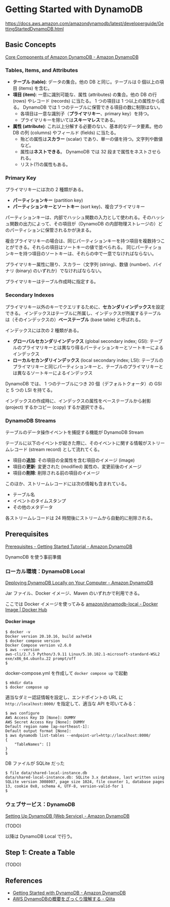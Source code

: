 # Getting Started with DynamoDB

https://docs.aws.amazon.com/amazondynamodb/latest/developerguide/GettingStartedDynamoDB.html

## Basic Concepts

[Core Components of Amazon DynamoDB \- Amazon DynamoDB](https://docs.aws.amazon.com/amazondynamodb/latest/developerguide/HowItWorks.CoreComponents.html)

### Tables, Items, and Attributes

- **テーブル (table)**: データの集合。他の DB と同じ。テーブルは 0 個以上の項目 (items) を含む。
- **項目 (item)**: 一意に識別可能な、属性 (attributes) の集合。他の DB の行 (rows) やレコード (records) に当たる。 1 つの項目は 1 つ以上の属性から成る。 DynamoDB では 1 つのテーブルに保管できる項目の数に制限はない。
    - 各項目は一意な識別子（**プライマリキー**、primary key）を持つ。
    - プライマリキーを除いては**スキーマレス**である。
- **属性 (attribute)**: これ以上分解する必要のない、基本的なデータ要素。他の DB の列 (columns) やフィールド (fields) に当たる。
    - 殆どの属性は**スカラー** (scalar) であり、単一の値を持つ。文字列や数値など。
    - 属性は**ネストできる**。 DynamoDB では 32 段まで属性をネストさせられる。
    - リスト(?)の属性もある。

### Primary Key

プライマリキーには次の 2 種類がある。

- **パーティションキー** (partition key)
- **パーティションキーとソートキー** (sort key)、複合プライマリキー

パーティションキーは、内部でハッシュ関数の入力として使われる。そのハッシュ関数の出力によって、その項目が（DynamoDB の内部物理ストレージの）どのパーティションに保管されるかが決まる。

複合プライマリキーの場合は、同じパーティションキーを持つ項目を複数持つことができる。それらの項目はソートキーの値で並べられる。
同じパーティションキーを持つ項目のソートキーは、それらの中で一意でなければならない。

プライマリキー属性に限り、スカラー（文字列 (string)、数値 (number)、バイナリ (binary) のいずれか）でなければならない。

プライマリキーはテーブル作成時に指定する。

### Secondary Indexes

プライマリキー以外のキーでクエリするために、**セカンダリインデックス**を設定できる。
インデックスはテーブルに所属し、インデックスが所属するテーブルは（そのインデックスの）**ベーステーブル** (base table) と呼ばれる。

インデックスには次の 2 種類がある。

- **グローバルセカンダリインデックス** (global secondary index; GSI): テーブルのプライマリキーとは異なり得るパーティションキーとソートキーによるインデックス
- **ローカルセカンダリインデックス** (local secondary index; LSI): テーブルのプライマリキーと同じパーティションキーと、テーブルのプライマリキーとは異なるソートキーによるインデックス

DynamoDB では、 1 つのテーブルにつき 20 個（デフォルトクォータ）の GSI と 5 つの LSI を持てる。

インデックスの作成時に、インデックスの属性をベーステーブルから射影 (project) するかコピー (copy) するか選択できる。

### DynamoDB Streams

テーブルのデータ操作イベントを捕捉する機能が DynamoDB Stream

テーブルに以下のイベントが起きた際に、そのイベントに関する情報がストリームレコード (stream record) として流れてくる。

- 項目の**追加**: その項目の全属性を含む項目のイメージ (image)
- 項目の**更新**: 変更された (modified) 属性の、変更前後のイメージ
- 項目の**削除**: 削除される前の項目のイメージ

このほか、ストリームレコードには次の情報も含まれている。

- テーブル名
- イベントのタイムスタンプ
- その他のメタデータ

各ストリームレコードは 24 時間後にストリームから自動的に削除される。

## Prerequisites

[Prerequisites \- Getting Started Tutorial \- Amazon DynamoDB](https://docs.aws.amazon.com/amazondynamodb/latest/developerguide/GettingStarted.SettingUp.DynamoWebService.html)

DynamoDB を使う事前準備

### ローカル環境：DynamoDB Local

[Deploying DynamoDB Locally on Your Computer \- Amazon DynamoDB](https://docs.aws.amazon.com/amazondynamodb/latest/developerguide/DynamoDBLocal.DownloadingAndRunning.html#docker)

Jar ファイル、Docker イメージ、Maven のいずれかで利用できる。

ここでは Docker イメージを使ってみる
[amazon/dynamodb\-local \- Docker Image \| Docker Hub](https://hub.docker.com/r/amazon/dynamodb-local)

#### Docker image

```console
$ docker -v
Docker version 20.10.16, build aa7e414
$ docker compose version
Docker Compose version v2.6.0
$ aws --version
aws-cli/2.7.5 Python/3.9.11 Linux/5.10.102.1-microsoft-standard-WSL2 exe/x86_64.ubuntu.22 prompt/off
$
```

docker-compose.yml を作成して `docker compose up` で起動

```console
$ mkdir data
$ docker compose up
```

適当なダミー認証情報を設定し、エンドポイントの URL に `http://localhost:8000/` を指定して、適当な API を叩いてみる：

```console
$ aws configure
AWS Access Key ID [None]: DUMMY
AWS Secret Access Key [None]: DUMMY
Default region name [ap-northeast-1]: 
Default output format [None]: 
$ aws dynamodb list-tables --endpoint-url=http://localhost:8000/
{
    "TableNames": []
}
$
```

DB ファイルが SQLite だった

```console
$ file data/shared-local-instance.db 
data/shared-local-instance.db: SQLite 3.x database, last written using SQLite version 3008007, page size 1024, file counter 1, database pages 13, cookie 0x8, schema 4, UTF-8, version-valid-for 1
$
```

### ウェブサービス：DynamoDB

[Setting Up DynamoDB \(Web Service\) \- Amazon DynamoDB](https://docs.aws.amazon.com/amazondynamodb/latest/developerguide/SettingUp.DynamoWebService.html)

(TODO)

以降は DynamoDB Local で行う。

## Step 1: Create a Table

(TODO)

## References

- [Getting Started with DynamoDB \- Amazon DynamoDB](https://docs.aws.amazon.com/amazondynamodb/latest/developerguide/GettingStartedDynamoDB.html)
- [AWS DynamoDBの概要をざっくり理解する \- Qiita](https://qiita.com/t-shmp/items/222e2f96d5bda4b42bde)
